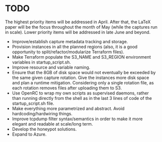 # TODO
The highest priority items will be addressed in April. After that, the LaTeX paper will be the focus throughout the month of May (while the captures run in scale). Lower priority items will be addressed in late June and beyond.

* Improve/establish capture metadata tracking and storage.
* Provision instances in all the planned regions (also, it is a good opportunity to split/refactor/modularize Terraform files).
* Make Terraform populate the S3_NAME and S3_REGION environment variables in startup_script.sh.
* Improve resource and variable naming.
* Ensure that the 8GB of disk space would not eventually be exceeded by the same given capture rotation. Give the instances more disk space and plan a runtime mitigation. Considering only a single rotation file, as each rotation removes files after uploading them to S3.
* Use OpenRC to wrap my own scripts as supervised daemons, rather than running directly from the shell as in the last 3 lines of code of the startup_script.sh file.
* Make everything more parametrized and abstract. Avoid hardcoding/hardwiring things.
* Improve tcpdump filter syntax/semantics in order to make it more elegant and readable at scale/long term.
* Develop the honeypot solutions.
* Expand to Azure.